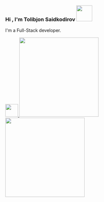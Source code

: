 ### Hi , I'm Tolibjon Saidkodirov <img src="https://media.giphy.com/media/gM5qFksULw54NMWyry/giphy.gif" width="50px">

I'm a Full-Stack developer. <br>

<a href="https://t.me/TolibjonDev">
<img src="https://cdn.icon-icons.com/icons2/2201/PNG/512/telegram_logo_circle_icon_134012.png" width= "40px">
</a>
<img src='https://user-images.githubusercontent.com/117390649/215352337-fe3a31c5-68b0-46e7-a45b-47f6c05c4826.gif' width=250>

<img src='https://i.pinimg.com/originals/03/2e/dd/032eddfee4e410ef9ee28165787fddb8.gif' width=250>

